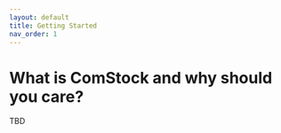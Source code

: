 ```yaml
---
layout: default
title: Getting Started
nav_order: 1
---
```


# What is ComStock and why should you care?
TBD


